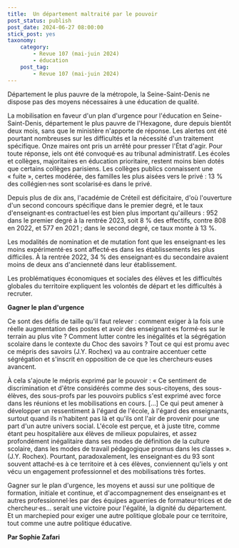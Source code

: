 ```yaml
---
title:  Un département maltraité par le pouvoir
post_status: publish
post_date: 2024-06-27 08:00:00
stick_post: yes
taxonomy:
    category:
        - Revue 107 (mai-juin 2024)
        - éducation
    post_tag:
        - Revue 107 (mai-juin 2024)
---
```




 Département le plus pauvre de la métropole, la Seine-Saint-Denis ne dispose pas des moyens nécessaires à une éducation de qualité.

 La mobilisation en faveur d'un plan d'urgence pour l'éducation en Seine-Saint-Denis, département le plus pauvre de l'Hexagone, dure depuis bientôt deux mois, sans que le ministère n'apporte de réponse. Les alertes ont été pourtant nombreuses sur les difficultés et la nécessité d'un traitement spécifique. Onze maires ont pris un arrêté pour presser l'État d'agir. Pour toute réponse, iels ont été convoqué·es au tribunal administratif. Les écoles et collèges, majoritaires en éducation prioritaire, restent moins bien dotés que certains collèges parisiens. Les collèges publics connaissent une « fuite », certes modérée, des familles les plus aisées vers le privé : 13 % des collégien·nes sont scolarisé·es dans le privé.

 Depuis plus de dix ans, l'académie de Créteil est déficitaire, d'où l'ouverture d'un second concours spécifique dans le premier degré, et le taux d'enseignant·es contractuel·les est bien plus important qu'ailleurs : 952 dans le premier degré à la rentrée 2023, soit 8 % des effectifs, contre 808 en 2022, et 577 en 2021 ; dans le second degré, ce taux monte à 13 %.

 Les modalités de nomination et de mutation font que les enseignant·es les moins expérimenté·es sont affecté·es dans les établissements les plus difficiles. À la rentrée 2022, 34 % des enseignant·es du secondaire avaient moins de deux ans d'ancienneté dans leur établissement.

 Les problématiques économiques et sociales des élèves et les difficultés globales du territoire expliquent les volontés de départ et les difficultés à recruter.

 **Gagner le plan d'urgence**

 Ce sont des défis de taille qu'il faut relever : comment exiger à la fois une réelle augmentation des postes et avoir des enseignant·es formé·es sur le terrain au plus vite ? Comment lutter contre les inégalités et la ségrégation scolaire dans le contexte du Choc des savoirs ? Tout ce qui est promu avec ce mépris des savoirs (J.Y. Rochex) va au contraire accentuer cette ségrégation et s'inscrit en opposition de ce que les chercheurs·euses avancent.

 À cela s'ajoute le mépris exprimé par le pouvoir : « Ce sentiment de discrimination et d'être considérés comme des sous-citoyens, des sous-élèves, des sous-profs par les pouvoirs publics s'est exprimé avec force dans les réunions et les mobilisations en cours. \[...\] Ce qui peut amener à développer un ressentiment à l'égard de l'école, à l'égard des enseignants, surtout quand ils n'habitent pas là et qu'ils ont l'air de provenir pour une part d'un autre univers social. L'école est perçue, et à juste titre, comme étant peu hospitalière aux élèves de milieux populaires, et assez profondément inégalitaire dans ses modes de définition de la culture scolaire, dans les modes de travail pédagogique promus dans les classes ». (J.Y. Rochex). Pourtant, paradoxalement, les enseignant·es du 93 sont souvent attaché·es à ce territoire et à ces élèves, conviennent qu'iels y ont vécu un engagement professionnel et des mobilisations très fortes.

 Gagner sur le plan d'urgence, les moyens et aussi sur une politique de formation, initiale et continue, et d'accompagnement des enseignant·es et autres professionnel·les par des équipes aguerries de formateur·trices et de chercheur·es... serait une victoire pour l'égalité, la dignité du département. Et un marchepied pour exiger une autre politique globale pour ce territoire, tout comme une autre politique éducative.

 **Par Sophie Zafari**
